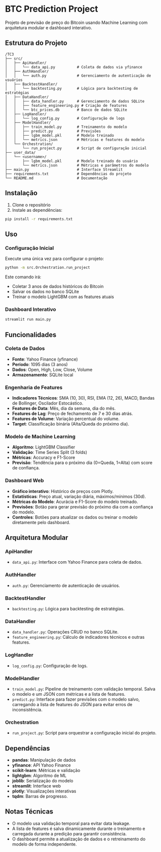 # BTC Prediction Project

Projeto de previsão de preço do Bitcoin usando Machine Learning com arquitetura modular e dashboard interativo.

## Estrutura do Projeto

```
/TC3
├── src/
│   ├── ApiHandler/
│   │   └── data_api.py          # Coleta de dados via yfinance
│   ├── AuthHandler/
│   │   └── auth.py              # Gerenciamento de autenticação de usuários
│   ├── BacktestHandler/
│   │   └── backtesting.py       # Lógica para backtesting de estratégias
│   ├── DataHandler/
│   │   ├── data_handler.py      # Gerenciamento de dados SQLite
│   │   ├── feature_engineering.py # Criação de features
│   │   └── btc_prices.db        # Banco de dados SQLite
│   ├── LogHandler/
│   │   └── log_config.py        # Configuração de logs
│   ├── ModelHandler/
│   │   ├── train_model.py       # Treinamento do modelo
│   │   ├── predict.py           # Previsões
│   │   ├── lgbm_model.pkl       # Modelo treinado
│   │   └── metrics.json         # Métricas e features do modelo
│   └── Orchestration/
│       └── run_project.py       # Script de configuração inicial
├── user_data/
│   └── <username>/
│       ├── lgbm_model.pkl       # Modelo treinado do usuário
│       └── metrics.json         # Métricas e parâmetros do modelo
├── main.py                      # Interface Streamlit
├── requirements.txt             # Dependências do projeto
└── README.md                    # Documentação
```

## Instalação

1. Clone o repositório
2. Instale as dependências:
```bash
pip install -r requirements.txt
```

## Uso

### Configuração Inicial
Execute uma única vez para configurar o projeto:
```bash
python -m src.Orchestration.run_project
```
Este comando irá:
- Coletar 3 anos de dados históricos do Bitcoin
- Salvar os dados no banco SQLite
- Treinar o modelo LightGBM com as features atuais

### Dashboard Interativo
```bash
streamlit run main.py
```

## Funcionalidades

### Coleta de Dados
- **Fonte**: Yahoo Finance (yfinance)
- **Período**: 1095 dias (3 anos)
- **Dados**: Open, High, Low, Close, Volume
- **Armazenamento**: SQLite local

### Engenharia de Features
- **Indicadores Técnicos**: SMA (10, 30), RSI, EMA (12, 26), MACD, Bandas de Bollinger, Oscilador Estocástico.
- **Features de Data**: Mês, dia da semana, dia do mês.
- **Features de Lag**: Preço de fechamento de 7 e 30 dias atrás.
- **Features de Volume**: Variação percentual do volume.
- **Target**: Classificação binária (Alta/Queda do próximo dia).

### Modelo de Machine Learning
- **Algoritmo**: LightGBM Classifier
- **Validação**: Time Series Split (3 folds)
- **Métricas**: Accuracy e F1-Score
- **Previsão**: Tendência para o próximo dia (0=Queda, 1=Alta) com score de confiança.

### Dashboard Web
- **Gráfico interativo**: Histórico de preços com Plotly.
- **Estatísticas**: Preço atual, variação diária, máximos/mínimos (30d).
- **Métricas do Modelo**: Acurácia e F1-Score do modelo treinado.
- **Previsões**: Botão para gerar previsão do próximo dia com a confiança do modelo.
- **Controles**: Botões para atualizar os dados ou treinar o modelo diretamente pelo dashboard.

## Arquitetura Modular

### ApiHandler
- `data_api.py`: Interface com Yahoo Finance para coleta de dados.

### AuthHandler
- `auth.py`: Gerenciamento de autenticação de usuários.

### BacktestHandler
- `backtesting.py`: Lógica para backtesting de estratégias.

### DataHandler  
- `data_handler.py`: Operações CRUD no banco SQLite.
- `feature_engineering.py`: Cálculo de indicadores técnicos e outras features.

### LogHandler
- `log_config.py`: Configuração de logs.

### ModelHandler
- `train_model.py`: Pipeline de treinamento com validação temporal. Salva o modelo e um JSON com métricas e a lista de features.
- `predict.py`: Interface para fazer previsões com o modelo salvo, carregando a lista de features do JSON para evitar erros de inconsistência.

### Orchestration
- `run_project.py`: Script para orquestrar a configuração inicial do projeto.

## Dependências

- **pandas**: Manipulação de dados
- **yfinance**: API Yahoo Finance
- **scikit-learn**: Métricas e validação
- **lightgbm**: Algoritmo de ML
- **joblib**: Serialização do modelo
- **streamlit**: Interface web
- **plotly**: Visualizações interativas
- **tqdm**: Barras de progresso.

## Notas Técnicas

- O modelo usa validação temporal para evitar data leakage.
- A lista de features é salva dinamicamente durante o treinamento e carregada durante a predição para garantir consistência.
- O dashboard permite a atualização de dados e o retreinamento do modelo de forma independente.